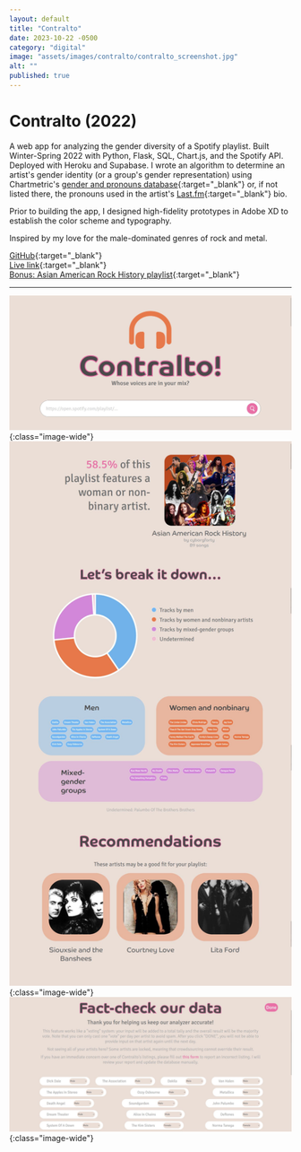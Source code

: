 ```yaml
---
layout: default
title: "Contralto"
date: 2023-10-22 -0500
category: "digital"
image: "assets/images/contralto/contralto_screenshot.jpg"
alt: ""
published: true
---
```


# Contralto (2022)

A web app for analyzing the gender diversity of a Spotify playlist. Built Winter-Spring 2022 with Python, Flask, SQL, Chart.js, and the Spotify API. Deployed with Heroku and Supabase. I wrote an algorithm to determine an artist's gender identity (or a group's gender representation) using Chartmetric's [gender and pronouns database](https://makemusicequal.chartmetric.com/pronoun-gender-database){:target="_blank"} or, if not listed there, the pronouns used in the artist's [Last.fm](https://www.last.fm/home){:target="_blank"} bio.  

Prior to building the app, I designed high-fidelity prototypes in Adobe XD to establish the color scheme and typography.  

Inspired by my love for the male-dominated genres of rock and metal. 

[GitHub](https://github.com/caroldinh/contralto){:target="_blank"}  
[Live link](https://contralto.herokuapp.com/){:target="_blank"}  
[Bonus: Asian American Rock History playlist](https://open.spotify.com/playlist/3H1COm6BlUZ1FtFwxJcKeo){:target="_blank"}

---

![](assets/images/contralto/home.jpg){:class="image-wide"}   
![](assets/images/contralto/contralto_screenshot.jpg){:class="image-wide"}   
![](assets/images/contralto/fact_check.jpg){:class="image-wide"}  